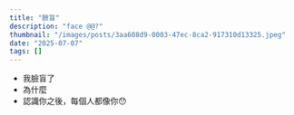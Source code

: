 ```yaml
---
title: "臉盲"
description: "face @@?"
thumbnail: "/images/posts/3aa608d9-0003-47ec-8ca2-917310d13325.jpeg"
date: "2025-07-07"
tags: []
---
```

- 我臉盲了
- 為什麼
- 認識你之後，每個人都像你😯
